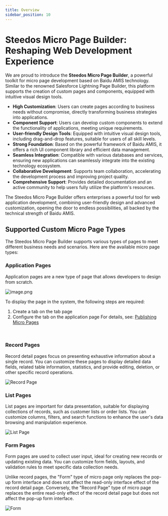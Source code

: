 ```yaml
---
title: Overview
sidebar_position: 10
---
```


# Steedos Micro Page Builder: Reshaping Web Development Experience

We are proud to introduce the **Steedos Micro Page Builder**, a powerful toolkit for micro page development based on Baidu AMIS technology. Similar to the renowned Salesforce Lightning Page Builder, this platform supports the creation of custom pages and components, equipped with intuitive visual design tools.

- **High Customization**: Users can create pages according to business needs without compromise, directly transforming business strategies into applications.
- **Component Support**: Users can develop custom components to extend the functionality of applications, meeting unique requirements.
- **User-friendly Design Tools**: Equipped with intuitive visual design tools, including drag-and-drop features, suitable for users of all skill levels.
- **Strong Foundation**: Based on the powerful framework of Baidu AMIS, it offers a rich UI component library and efficient data management.
- **Seamless Integration**: Compatible with various databases and services, ensuring new applications can seamlessly integrate into the existing technology ecosystem.
- **Collaborative Development**: Supports team collaboration, accelerating the development process and improving project quality.
- **Comprehensive Support**: Provides detailed documentation and an active community to help users fully utilize the platform's resources.

The Steedos Micro Page Builder offers enterprises a powerful tool for web application development, combining user-friendly design and advanced customization, opening the door to endless possibilities, all backed by the technical strength of Baidu AMIS.

## Supported Custom Micro Page Types

The Steedos Micro Page Builder supports various types of pages to meet different business needs and scenarios. Here are the available micro page types:

### Application Pages

Application pages are a new type of page that allows developers to design from scratch.

![image.png](/img/amis/amis-total-blank.png)

To display the page in the system, the following steps are required:
1. Create a tab on the tab page
2. Configure the tab on the application page
For details, see: [Publishing Micro Pages](publish_page)

<br/>

### Record Pages

Record detail pages focus on presenting exhaustive information about a single record. You can customize these pages to display detailed data fields, related table information, statistics, and provide editing, deletion, or other specific record operations.

![Record Page](/img/amis/amis-page-detail.png)

### List Pages

List pages are important for data presentation, suitable for displaying collections of records, such as customer lists or order lists. You can customize columns, filters, and search functions to enhance the user's data browsing and manipulation experience.

![List Page](/img/amis/amis-page-listview.png)

### Form Pages

Form pages are used to collect user input, ideal for creating new records or updating existing data. You can customize form fields, layouts, and validation rules to meet specific data collection needs.

Unlike record pages, the "Form" type of micro page only replaces the pop-up form interface and does not affect the read-only interface effect of the record detail page. Conversely, the "Record Page" type of micro page replaces the entire read-only effect of the record detail page but does not affect the pop-up form interface.

![Form](/img/amis/amis-page-button.png)
